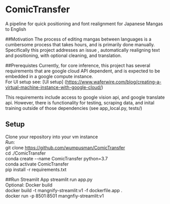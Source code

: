 # ComicTransfer
A pipeline for quick positioning and font realignment for Japanese Mangas to English

##Motivation
The process of editing mangas between languages is a cumbersome process 
that takes hours, and is primarily done manually.
Specifically this project addresses an issue , automatically realigning text and positioning,
with optional cleaning, and translation.

##Prerequistes
Currently, for core inference, this project has several requirements that are google cloud API dependent, and is expected to
be embedded in a google compute instance. 
<br>
For UI setup see: [UI setup] (https://www.waferwire.com/blog/creating-a-virtual-machine-instance-with-google-cloud/)


This requirements include access to google vision api, and google translate api. 
However, there is functionality for testing, scraping data, and inital training outside of those
dependencies (see app_local.py, tests/)


## Setup
Clone your repository into your vm instance
<br>
<i>Run</i>:
<br>
git clone https://github.com/wumpusman/ComicTransfer
<br>
cd ./ComicTransfer
<br>
conda create --name ComicTransfer python=3.7
<br>
conda activate ComicTransfer
<br>
pip install -r requirements.txt
<br>

##Run Streamlit App
streamlit run app.py
<br>
Optional: Docker build
<br>
docker build -t mangnify-streamlit:v1 -f dockerfile.app .
<br>
docker run -p 8501:8501 mangnfiy-streamlit:v1